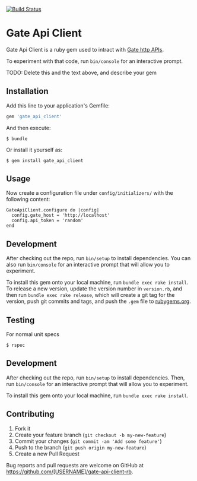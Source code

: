 [![Build Status](https://travis-ci.org/gate-sso/gate-api-client-rb.svg?branch=master)](https://travis-ci.org/gate-sso/gate-api-client-rb)

# Gate Api Client

Gate Api Client is a ruby gem used to intract with [Gate http APIs](https://github.com/gate-sso/gate).

To experiment with that code, run `bin/console` for an interactive prompt.

TODO: Delete this and the text above, and describe your gem

## Installation

Add this line to your application's Gemfile:

```ruby
gem 'gate_api_client'
```

And then execute:

    $ bundle

Or install it yourself as:

    $ gem install gate_api_client

## Usage

Now create a configuration file under ```config/initializers/``` with the following content:

```
GateApiClient.configure do |config|
  config.gate_host = 'http://localhost'
  config.api_token = 'random'
end
```

## Development

After checking out the repo, run `bin/setup` to install dependencies. You can also run `bin/console` for an interactive prompt that will allow you to experiment.

To install this gem onto your local machine, run `bundle exec rake install`. To release a new version, update the version number in `version.rb`, and then run `bundle exec rake release`, which will create a git tag for the version, push git commits and tags, and push the `.gem` file to [rubygems.org](https://rubygems.org).

## Testing

For normal unit specs

    $ rspec

## Development

After checking out the repo, run `bin/setup` to install dependencies. Then, run `bin/console` for an interactive prompt that will allow you to experiment.

To install this gem onto your local machine, run `bundle exec rake install`.

## Contributing

1. Fork it
2. Create your feature branch (`git checkout -b my-new-feature`)
3. Commit your changes (`git commit -am 'Add some feature'`)
4. Push to the branch (`git push origin my-new-feature`)
5. Create a new Pull Request

Bug reports and pull requests are welcome on GitHub at https://github.com/[USERNAME]/gate-api-client-rb.
